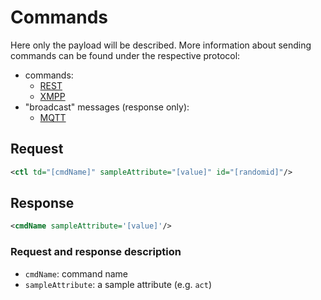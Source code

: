 # Commands

Here only the payload will be described.
More information about sending commands can be found under the respective protocol:

- commands:
  - [REST](../../../protocols/rest.md#request)
  - [XMPP](../../../protocols/xmpp.md#request)
- "broadcast" messages (response only):
  - [MQTT](../../../protocols/mqtt.md#request)

## Request

```xml
<ctl td="[cmdName]" sampleAttribute="[value]" id="[randomid]"/>
```

## Response

```xml
<cmdName sampleAttribute='[value]'/>
```

### Request and response description

- `cmdName`: command name
- `sampleAttribute`: a sample attribute (e.g. `act`)
